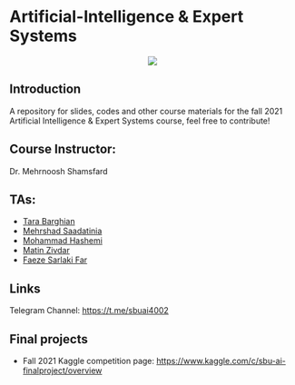 # Artificial-Intelligence & Expert Systems

<p align="center">
  <img src="https://github.com/SBU-CE/Artificial-Intelligence/blob/main/2021%20-%20Fall/images/course-logo.jpg">
</p>

## Introduction

A repository for slides, codes and other course materials for the fall 2021 Artificial Intelligence & Expert Systems course, feel free to contribute!


## Course Instructor:

Dr. Mehrnoosh Shamsfard

## TAs:

* [Tara Barghian](https://github.com/taraBarghian)
* [Mehrshad Saadatinia](https://github.com/mehrshad-sdtn)
* [Mohammad Hashemi](https://github.com/mohammadhashemii)
* [Matin Zivdar](https://github.com/zivdar001matin)
* [Faeze Sarlaki Far](https://github.com/faezesarlakifar)


## Links

Telegram Channel: https://t.me/sbuai4002

## Final projects

* Fall 2021 Kaggle competition page: https://www.kaggle.com/c/sbu-ai-finalproject/overview
   

